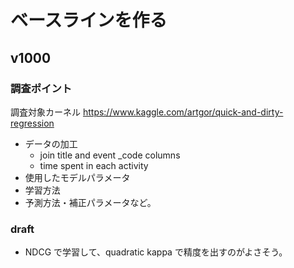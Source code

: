 # ベースラインを作る

## v1000
### 調査ポイント
調査対象カーネル
https://www.kaggle.com/artgor/quick-and-dirty-regression

- データの加工
  - join title and event _code columns
  - time spent in each activity
- 使用したモデルパラメータ
- 学習方法
- 予測方法・補正パラメータなど。

### draft
- NDCG で学習して、quadratic kappa で精度を出すのがよさそう。

